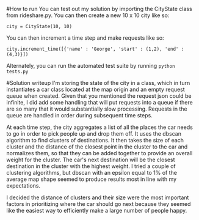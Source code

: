 #How to run
You can test out my solution by importing the CityState class from rideshare.py. You can then create a new 10 x 10 city like so:

`city = CityState(10, 10)`

You can then increment a time step and make requests like so:

`city.increment_time([{'name' : 'George', 'start' : (1,2), 'end' : (4,3)}])`

Alternately, you can run the automated test suite by running `python tests.py`


#Solution writeup
I'm storing the state of the city in a class, which in turn instantiates a car class located at the map origin and an empty request queue when created. Given that you mentioned the request json could be infinite, I did add some handling that will put requests into a queue if there are so many that it would substantially slow processing. Requests in the queue are handled in order during subsequent time steps.

At each time step, the city aggregates a list of all the places the car needs to go in order to pick people up and drop them off. It uses the dbscan algorithm to find clusters of destinations. It then takes the size of each cluster and the distance of the closest point in the cluster to the car and normalizes them, so that they can be added together to provide an overall weight for the cluster. The car's next destination will be the closest destination in the cluster with the highest weight. I tried a couple of clustering algorithms, but dbscan with an epsilon equal to 1% of the average map shape seemed to produce results most in line with my expectations.

I decided the distance of clusters and their size were the most important factors in prioritizing where the car should go next because they seemed like the easiest way to efficiently make a large number of people happy.
